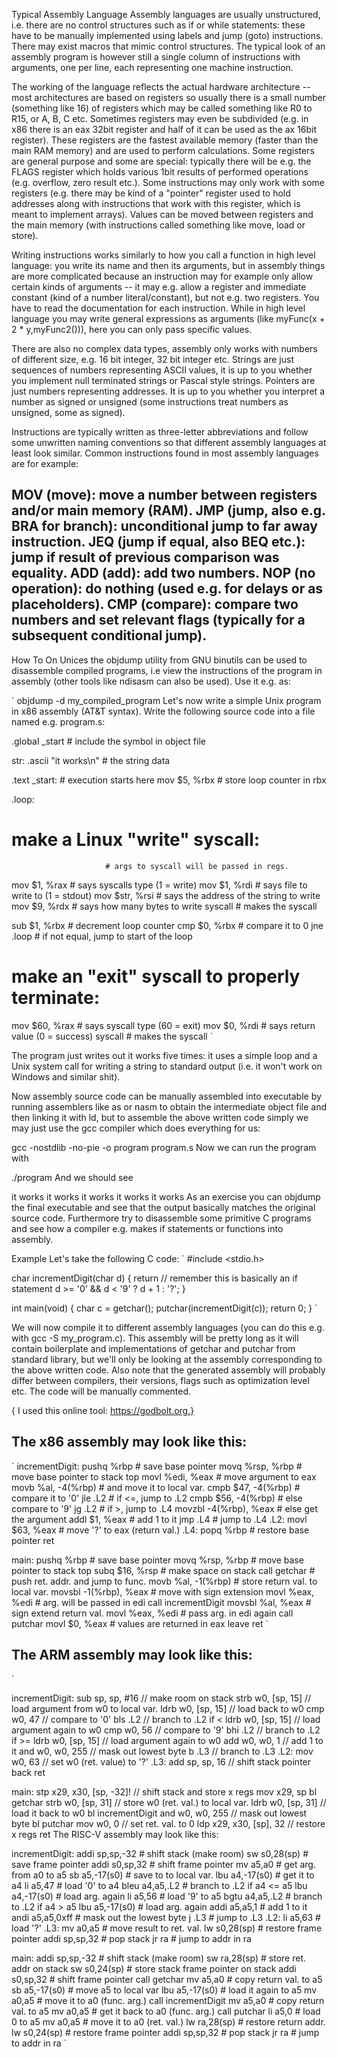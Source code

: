Typical Assembly Language
Assembly languages are usually unstructured, i.e. there are no control structures such as if or while statements: these have to be manually implemented using labels and jump (goto) instructions. There may exist macros that mimic control structures. The typical look of an assembly program is however still a single column of instructions with arguments, one per line, each representing one machine instruction.

The working of the language reflects the actual hardware architecture -- most architectures are based on registers so usually there is a small number (something like 16) of registers which may be called something like R0 to R15, or A, B, C etc. Sometimes registers may even be subdivided (e.g. in x86 there is an eax 32bit register and half of it can be used as the ax 16bit register). These registers are the fastest available memory (faster than the main RAM memory) and are used to perform calculations. Some registers are general purpose and some are special: typically there will be e.g. the FLAGS register which holds various 1bit results of performed operations (e.g. overflow, zero result etc.). Some instructions may only work with some registers (e.g. there may be kind of a "pointer" register used to hold addresses along with instructions that work with this register, which is meant to implement arrays). Values can be moved between registers and the main memory (with instructions called something like move, load or store).

Writing instructions works similarly to how you call a function in high level language: you write its name and then its arguments, but in assembly things are more complicated because an instruction may for example only allow certain kinds of arguments -- it may e.g. allow a register and immediate constant (kind of a number literal/constant), but not e.g. two registers. You have to read the documentation for each instruction. While in high level language you may write general expressions as arguments (like myFunc(x + 2 * y,myFunc2())), here you can only pass specific values.

There are also no complex data types, assembly only works with numbers of different size, e.g. 16 bit integer, 32 bit integer etc. Strings are just sequences of numbers representing ASCII values, it is up to you whether you implement null terminated strings or Pascal style strings. Pointers are just numbers representing addresses. It is up to you whether you interpret a number as signed or unsigned (some instructions treat numbers as unsigned, some as signed).

Instructions are typically written as three-letter abbreviations and follow some unwritten naming conventions so that different assembly languages at least look similar. Common instructions found in most assembly languages are for example:

**MOV (move): move a number between registers and/or main memory (RAM).**
**JMP (jump, also e.g. BRA for branch): unconditional jump to far away instruction.**
**JEQ (jump if equal, also BEQ etc.): jump if result of previous comparison was equality.**
**ADD (add): add two numbers.**
**NOP (no operation): do nothing (used e.g. for delays or as placeholders).**
**CMP (compare): compare two numbers and set relevant flags (typically for a subsequent conditional jump).**
---
How To
On Unices the objdump utility from GNU binutils can be used to disassemble compiled programs, i.e view the instructions of the program in assembly (other tools like ndisasm can also be used). Use it e.g. as:

`
objdump -d my_compiled_program
Let's now write a simple Unix program in x86 assembly (AT&T syntax). Write the following source code into a file named e.g. program.s:

.global   _start         # include the symbol in object file

str:
.ascii    "it works\n"   # the string data

.text 
_start:                  # execution starts here
  mov     $5,   %rbx     # store loop counter in rbx

.loop:
  # make a Linux "write" syscall:
                         # args to syscall will be passed in regs.
  mov     $1,   %rax     # says syscalls type (1 = write)
  mov     $1,   %rdi     # says file to write to (1 = stdout)
  mov     $str, %rsi     # says the address of the string to write
  mov     $9,   %rdx     # says how many bytes to write
  syscall                # makes the syscall

  sub     $1,   %rbx     # decrement loop counter
  cmp     $0,   %rbx     # compare it to 0
  jne     .loop          # if not equal, jump to start of the loop

  # make an "exit" syscall to properly terminate:
  mov     $60,  %rax     # says syscall type (60 = exit)
  mov     $0,   %rdi     # says return value (0 = success)
  syscall                # makes the syscall
`

The program just writes out it works five times: it uses a simple loop and a Unix system call for writing a string to standard output (i.e. it won't work on Windows and similar shit).

Now assembly source code can be manually assembled into executable by running assemblers like as or nasm to obtain the intermediate object file and then linking it with ld, but to assemble the above written code simply we may just use the gcc compiler which does everything for us:

gcc -nostdlib -no-pie -o program program.s
Now we can run the program with

./program
And we should see

it works
it works
it works
it works
it works
As an exercise you can objdump the final executable and see that the output basically matches the original source code. Furthermore try to disassemble some primitive C programs and see how a compiler e.g. makes if statements or functions into assembly.

Example
Let's take the following C code:
`
#include <stdio.h>

char incrementDigit(char d)
{
  return // remember this is basically an if statement
    d >= '0' && d < '9' ?
    d + 1 :
    '?';
}

int main(void)
{
  char c = getchar();
  putchar(incrementDigit(c));
  return 0;
}
`

We will now compile it to different assembly languages (you can do this e.g. with gcc -S my_program.c). This assembly will be pretty long as it will contain boilerplate and implementations of getchar and putchar from standard library, but we'll only be looking at the assembly corresponding to the above written code. Also note that the generated assembly will probably differ between compilers, their versions, flags such as optimization level etc. The code will be manually commented.

{ I used this online tool: https://godbolt.org.}

## The x86 assembly may look like this:

`
incrementDigit:
  pushq   %rbp                   # save base pointer
  movq    %rsp, %rbp             # move base pointer to stack top
  movl    %edi, %eax             # move argument to eax
  movb    %al, -4(%rbp)          # and move it to local var.
  cmpb    $47, -4(%rbp)          # compare it to '0'
  jle     .L2                    # if <=, jump to .L2
  cmpb    $56, -4(%rbp)          # else compare to '9'
  jg      .L2                    # if >, jump to .L4
  movzbl  -4(%rbp), %eax         # else get the argument
  addl    $1, %eax               # add 1 to it
  jmp     .L4                    # jump to .L4
.L2:
  movl    $63, %eax              # move '?' to eax (return val.)
.L4:
  popq    %rbp                   # restore base pointer
  ret
  
main:
  pushq   %rbp                   # save base pointer
  movq    %rsp, %rbp             # move base pointer to stack top
  subq    $16, %rsp              # make space on stack
  call    getchar                # push ret. addr. and jump to func.
  movb    %al, -1(%rbp)          # store return val. to local var.
  movsbl  -1(%rbp), %eax         # move with sign extension
  movl    %eax, %edi             # arg. will be passed in edi
  call    incrementDigit
  movsbl  %al, %eax              # sign extend return val.
  movl    %eax, %edi             # pass arg. in edi again
  call    putchar
  movl    $0, %eax               # values are returned in eax
  leave
  ret
`

## The ARM assembly may look like this:
`

incrementDigit:
  sub   sp, sp, #16              // make room on stack
  strb  w0, [sp, 15]             // load argument from w0 to local var.
  ldrb  w0, [sp, 15]             // load back to w0
  cmp   w0, 47                   // compare to '0'
  bls   .L2                      // branch to .L2 if <
  ldrb  w0, [sp, 15]             // load argument again to w0
  cmp   w0, 56                   // compare to '9'
  bhi   .L2                      // branch to .L2 if >=
  ldrb  w0, [sp, 15]             // load argument again to w0
  add   w0, w0, 1                // add 1 to it
  and   w0, w0, 255              // mask out lowest byte
  b     .L3                      // branch to .L3
.L2:
  mov   w0, 63                   // set w0 (ret. value) to '?'
.L3:
  add   sp, sp, 16               // shift stack pointer back
  ret
  
main:
  stp   x29, x30, [sp, -32]!     // shift stack and store x regs
  mov   x29, sp
  bl    getchar
  strb  w0, [sp, 31]             // store w0 (ret. val.) to local var. 
  ldrb  w0, [sp, 31]             // load it back to w0
  bl    incrementDigit
  and   w0, w0, 255              // mask out lowest byte
  bl    putchar
  mov   w0, 0                    // set ret. val. to 0
  ldp   x29, x30, [sp], 32       // restore x regs
  ret
The RISC-V assembly may look like this:

incrementDigit:
  addi    sp,sp,-32              # shift stack (make room)
  sw      s0,28(sp)              # save frame pointer
  addi    s0,sp,32               # shift frame pointer
  mv      a5,a0                  # get arg. from a0 to a5
  sb      a5,-17(s0)             # save to to local var.
  lbu     a4,-17(s0)             # get it to a4
  li      a5,47                  # load '0' to a4
  bleu    a4,a5,.L2              # branch to .L2 if a4 <= a5
  lbu     a4,-17(s0)             # load arg. again
  li      a5,56                  # load '9' to a5
  bgtu    a4,a5,.L2              # branch to .L2 if a4 > a5
  lbu     a5,-17(s0)             # load arg. again
  addi    a5,a5,1                # add 1 to it
  andi    a5,a5,0xff             # mask out the lowest byte
  j       .L3                    # jump to .L3
.L2:
  li      a5,63                  # load '?'
.L3:
  mv      a0,a5                  # move result to ret. val.
  lw      s0,28(sp)              # restore frame pointer
  addi    sp,sp,32               # pop stack
  jr      ra                     # jump to addr in ra
  
main:
  addi    sp,sp,-32              # shift stack (make room)
  sw      ra,28(sp)              # store ret. addr on stack
  sw      s0,24(sp)              # store stack frame pointer on stack
  addi    s0,sp,32               # shift frame pointer
  call    getchar
  mv      a5,a0                  # copy return val. to a5
  sb      a5,-17(s0)             # move a5 to local var
  lbu     a5,-17(s0)             # load it again to a5
  mv      a0,a5                  # move it to a0 (func. arg.)
  call    incrementDigit
  mv      a5,a0                  # copy return val. to a5
  mv      a0,a5                  # get it back to a0 (func. arg.)
  call    putchar
  li      a5,0                   # load 0 to a5
  mv      a0,a5                  # move it to a0 (ret. val.)
  lw      ra,28(sp)              # restore return addr.
  lw      s0,24(sp)              # restore frame pointer
  addi    sp,sp,32               # pop stack
  jr      ra                     # jump to addr in ra
`
